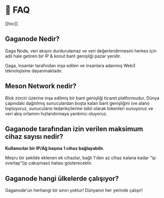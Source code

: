 # 🌱 FAQ

[[toc]]

## Gaganode Nedir?

Gaga Node, veri akışını durdurulamaz ve veri değerlendirmesini herkes için adil hale getiren bir IP & konut bant genişliği pazar yeridir.

Gaga, insanlar tarafından inşa edilen ve insanlara adanmış Web3 teknolojisine dayanmaktadır.

## Meson Network nedir?

Blok zinciri üzerine inşa edilmiş bir bant genişliği ticaret platformudur. Dünya çapındaki dağıtılmış sunuculardan boşta kalan bant genişliğini (ve alanı) topluyoruz, sunucuların tedarikçilerine ödül olarak tokenleri sunuyoruz ve veri akış ortamını hızlandırmaya yardımcı oluyoruz.

## Gaganode tarafından izin verilen maksimum cihaz sayısı nedir?

**Kullanıcılar bir IP/Ağ başına 1 cihaz bağlayabilir.**

Meşru bir şekilde eklenen ek cihazlar, bağlı 1'den az cihaz kalana kadar "ip overlap"(ip çakışması) hatası gösterecektir.

## Gaganode hangi ülkelerde çalışıyor?

Gaganode'un herhangi bir sınırı yoktur! Dünyanın her yerinde çalışır!


